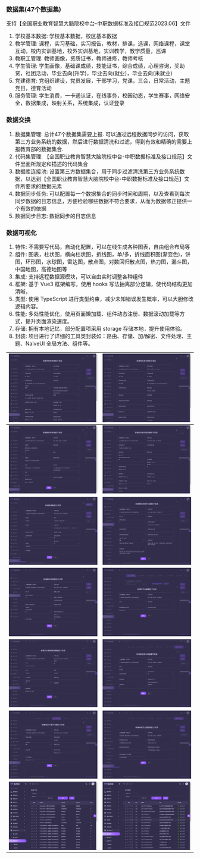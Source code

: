 

### 数据集(47个数据集)
支持【全国职业教育智慧大脑院校中台-中职数据标准及接口规范2023.06】文件
1.  学校基本数据: 学校基本数据，校区基本数据
2.  教学管理: 课程，实习基础，实习报告，教材，排课，选课，网络课程，课堂互动，校内实训基地，校外实训基地，实训教学，教学质量，巡课
3.  教职工管理: 教师画像，资质证书，教师进修，教师考核
4.  学生管理: 学生画像，基础课成绩，技能证书，综合成绩，心理咨询，奖助贷，社团活动，毕业去向(升学)，毕业去向(就业)，毕业去向(未就业)
5.  党建德育: 党组织建设，党员发展，干部学习，党课，三会，日常活动，主题党日，德育活动
6.  服务管理: 学生消费，一卡通认证，在线事务，校园动态，学生赛事，网络安全，数据集成，映射关系，系统集成，认证登录

### 数据交换
1.  数据集管理: 总计47个数据集需要上报. 可以通过远程数据同步的访问，获取第三方业务系统的数据，然后进行数据清洗和过滤，得到有效和精确的需要上报教育部的数据集合.
2.  代码集管理: 【全国职业教育智慧大脑院校中台-中职数据标准及接口规范】文件里面所规定和描述的代码集合
3.  数据库连接池: 设置第三方数据集合，用于同步过滤清洗第三方业务系统数据，以达到【全国职业教育智慧大脑院校中台-中职数据标准及接口规范】文件所要求的数据元素
4.  数据同步任务: 可以配置每一个数据集合的同步时间和周期，以及查看到每次同步数据的日志信息，方便检验哪些数据不符合要求，从而为数据修正提供一个有效的依据
5.  数据同步日志: 数据同步的日志信息

### 数据可视化
1.  特性: 不需要写代码，自动化配置，可以在线生成各种图表，自由组合布局等
2.  组件: 图表，柱状图，横向柱状图，折线图，单/多，折线面积图(渐变色)，饼图，环形图，水球图，雷达图，散点图，对数回归散点图，热力图，漏斗图，中国地图，高德地图等
3.  集成: 支持远程数据源模块，可以自由实时调整各种组件
4.  框架: 基于 Vue3 框架编写，使用 hooks 写法抽离部分逻辑，使代码结构更加清晰。
5.  类型: 使用 TypeScript 进行类型约束，减少未知错误发生概率，可以大胆修改逻辑内容。
6.  性能: 多处性能优化，使用页面懒加载、组件动态注册、数据滚动加载等方式，提升页面渲染速度。
7.  存储: 拥有本地记忆，部分配置项采用 storage 存储本地，提升使用体验。
8.  封装: 项目进行了详细的工具类封装如：路由、存储、加/解密、文件处理、主题、NaiveUI 全局方法、组件等。


| <img src="./images/01.png" > | <img src="./images/02.png" > |
|------------------------------------------|------------------------------------------|
| <img src="./images/03.png" > | <img src="./images/04.png" > |
| <img src="./images/05.png" > | <img src="./images/06.png" > |
| <img src="./images/07.png" > | <img src="./images/08.png" > |
| <img src="./images/09.png" > | <img src="./images/10.png" > |
| <img src="./images/11.png" > | <img src="./images/12.png" > |
| <img src="./images/13.png" > | <img src="./images/14.png" > |
